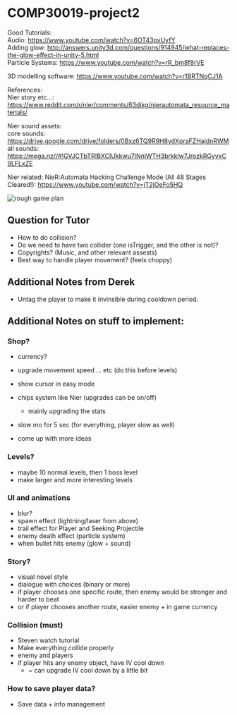 # COMP30019-project2

Good Tutorials: <br>
Audio: https://www.youtube.com/watch?v=6OT43pvUyfY <br>
Adding glow: http://answers.unity3d.com/questions/914945/what-replaces-the-glow-effect-in-unity-5.html <br>
Particle Systems: https://www.youtube.com/watch?v=rR_bm8f8rVE  <br>

3D modelling software: https://www.youtube.com/watch?v=r1BRTNqCJ1A <br>

References: <br>
Nier story etc...: https://www.reddit.com/r/nier/comments/63dikg/nierautomata_resource_materials/

Nier sound assets:<br>
core sounds: https://drive.google.com/drive/folders/0Bxz6TQ9R9H8ydXpraFZHajdnRWM <br>
all sounds: https://mega.nz//#!GVJCTbTR!BXCIUkkwu7INniWTH3brkklw7JrozkRGyvxC9LFLxZE

Nier related:
NieR:Automata Hacking Challenge Mode (All 48 Stages Cleared!):
https://www.youtube.com/watch?v=jT2jOeFo5HQ

![rough game plan](https://user-images.githubusercontent.com/23565753/30105781-f55da60c-933c-11e7-8a7d-7c6df8f4af2b.png)


## Question for Tutor

* How to do collision?
* Do we need to have two collider (one isTrigger, and the other is not)?
* Copyrights? (Music, and other relevant assests)
* Best way to handle player movement? (feels choppy)

## Additional Notes from Derek

* Untag the player to make it invinsible during cooldown period.


## Additional Notes on stuff to implement:

### Shop?
* currency?
* upgrade movement speed ... etc (do this before levels)
* show cursor in easy mode
* chips system like Nier (upgrades can be on/off)
  * mainly upgrading the stats
* slow mo for 5 sec (for everything, player slow as well)

* come up with more ideas

### Levels?
* maybe 10 normal levels, then 1 boss level
* make larger and more interesting levels

### UI and animations
* blur?
* spawn effect (lightning/laser from above)
* trail effect for Player and Seeking Projectile
* enemy death effect (particle system)
* when bullet hits enemy (glow + sound)

### Story?
* visual novel style
* dialogue with choices (binary or more)
* if player chooses one specific route, then enemy would be stronger and harder to beat
* or if player chooses another route, easier enemy + in game currency

### Collision (must)
* Steven watch tutorial
* Make everything collide properly
* enemy and players
* if player hits any enemy object, have IV cool down
   * ~ can upgrade IV cool down by a little bit

### How to save player data?
* Save data + info management
